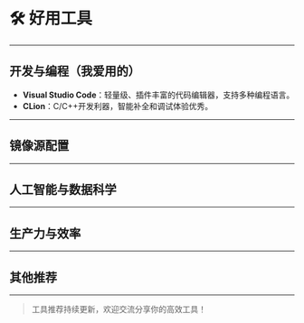 # **🛠️ 好用工具**

---

## 开发与编程（我爱用的）

- **Visual Studio Code**：轻量级、插件丰富的代码编辑器，支持多种编程语言。
- **CLion**：C/C++开发利器，智能补全和调试体验优秀。

---

## 镜像源配置


---

## 人工智能与数据科学


---

## 生产力与效率


---

## 其他推荐



---

> 工具推荐持续更新，欢迎交流分享你的高效工具！
